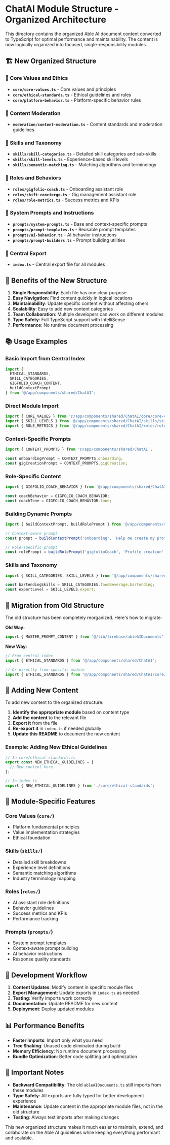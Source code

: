 # ChatAI Module Structure - Organized Architecture

This directory contains the organized Able AI document content converted to TypeScript for optimal performance and maintainability. The content is now logically organized into focused, single-responsibility modules.

## 🏗️ **New Organized Structure**

### **📁 Core Values and Ethics**
- **`core/core-values.ts`** - Core values and principles
- **`core/ethical-standards.ts`** - Ethical guidelines and rules
- **`core/platform-behavior.ts`** - Platform-specific behavior rules

### **📁 Content Moderation**
- **`moderation/content-moderation.ts`** - Content standards and moderation guidelines

### **📁 Skills and Taxonomy**
- **`skills/skill-categories.ts`** - Detailed skill categories and sub-skills
- **`skills/skill-levels.ts`** - Experience-based skill levels
- **`skills/semantic-matching.ts`** - Matching algorithms and terminology

### **📁 Roles and Behaviors**
- **`roles/gigfolio-coach.ts`** - Onboarding assistant role
- **`roles/shift-concierge.ts`** - Gig management assistant role
- **`roles/role-metrics.ts`** - Success metrics and KPIs

### **📁 System Prompts and Instructions**
- **`prompts/system-prompts.ts`** - Base and context-specific prompts
- **`prompts/prompt-templates.ts`** - Reusable prompt templates
- **`prompts/ai-behavior.ts`** - AI behavior instructions
- **`prompts/prompt-builders.ts`** - Prompt building utilities

### **📁 Central Export**
- **`index.ts`** - Central export file for all modules

## 🚀 **Benefits of the New Structure**

1. **Single Responsibility**: Each file has one clear purpose
2. **Easy Navigation**: Find content quickly in logical locations
3. **Maintainability**: Update specific content without affecting others
4. **Scalability**: Easy to add new content categories
5. **Team Collaboration**: Multiple developers can work on different modules
6. **Type Safety**: Full TypeScript support with IntelliSense
7. **Performance**: No runtime document processing

## 📚 **Usage Examples**

### **Basic Import from Central Index**
```typescript
import { 
  ETHICAL_STANDARDS,
  SKILL_CATEGORIES,
  GIGFOLIO_COACH_CONTENT,
  buildContextPrompt 
} from '@/app/components/shared/ChatAI';
```

### **Direct Module Import**
```typescript
import { CORE_VALUES } from '@/app/components/shared/ChatAI/core/core-values';
import { SKILL_LEVELS } from '@/app/components/shared/ChatAI/skills/skill-levels';
import { ROLE_METRICS } from '@/app/components/shared/ChatAI/roles/role-metrics';
```

### **Context-Specific Prompts**
```typescript
import { CONTEXT_PROMPTS } from '@/app/components/shared/ChatAI';

const onboardingPrompt = CONTEXT_PROMPTS.onboarding;
const gigCreationPrompt = CONTEXT_PROMPTS.gigCreation;
```

### **Role-Specific Content**
```typescript
import { GIGFOLIO_COACH_BEHAVIOR } from '@/app/components/shared/ChatAI';

const coachBehavior = GIGFOLIO_COACH_BEHAVIOR;
const coachTone = GIGFOLIO_COACH_BEHAVIOR.tone;
```

### **Building Dynamic Prompts**
```typescript
import { buildContextPrompt, buildRolePrompt } from '@/app/components/shared/ChatAI';

// Context-aware prompt
const prompt = buildContextPrompt('onboarding', 'Help me create my profile');

// Role-specific prompt
const rolePrompt = buildRolePrompt('gigfolioCoach', 'Profile creation', 'How do I start?');
```

### **Skills and Taxonomy**
```typescript
import { SKILL_CATEGORIES, SKILL_LEVELS } from '@/app/components/shared/ChatAI';

const bartendingSkills = SKILL_CATEGORIES.foodBeverage.bartending;
const expertLevel = SKILL_LEVELS.expert;
```

## 🔄 **Migration from Old Structure**

The old structure has been completely reorganized. Here's how to migrate:

**Old Way:**
```typescript
import { MASTER_PROMPT_CONTENT } from '@/lib/firebase/ableAIDocuments';
```

**New Way:**
```typescript
// From central index
import { ETHICAL_STANDARDS } from '@/app/components/shared/ChatAI';

// Or directly from specific module
import { ETHICAL_STANDARDS } from '@/app/components/shared/ChatAI/core/ethical-standards';
```

## 📝 **Adding New Content**

To add new content to the organized structure:

1. **Identify the appropriate module** based on content type
2. **Add the content** to the relevant file
3. **Export it** from the file
4. **Re-export it** in `index.ts` if needed globally
5. **Update this README** to document the new content

### **Example: Adding New Ethical Guidelines**
```typescript
// In core/ethical-standards.ts
export const NEW_ETHICAL_GUIDELINES = {
  // New content here
};

// In index.ts
export { NEW_ETHICAL_GUIDELINES } from './core/ethical-standards';
```

## 🎯 **Module-Specific Features**

### **Core Values (`core/`)**
- Platform fundamental principles
- Value implementation strategies
- Ethical foundation

### **Skills (`skills/`)**
- Detailed skill breakdowns
- Experience level definitions
- Semantic matching algorithms
- Industry terminology mapping

### **Roles (`roles/`)**
- AI assistant role definitions
- Behavior guidelines
- Success metrics and KPIs
- Performance tracking

### **Prompts (`prompts/`)**
- System prompt templates
- Context-aware prompt building
- AI behavior instructions
- Response quality standards

## 🔧 **Development Workflow**

1. **Content Updates**: Modify content in specific module files
2. **Export Management**: Update exports in `index.ts` as needed
3. **Testing**: Verify imports work correctly
4. **Documentation**: Update README for new content
5. **Deployment**: Deploy updated modules

## 📊 **Performance Benefits**

- **Faster Imports**: Import only what you need
- **Tree Shaking**: Unused code eliminated during build
- **Memory Efficiency**: No runtime document processing
- **Bundle Optimization**: Better code splitting and optimization

## 🚨 **Important Notes**

- **Backward Compatibility**: The old `ableAIDocuments.ts` still imports from these modules
- **Type Safety**: All exports are fully typed for better development experience
- **Maintenance**: Update content in the appropriate module files, not in the old structure
- **Testing**: Always test imports after making changes

This new organized structure makes it much easier to maintain, extend, and collaborate on the Able AI guidelines while keeping everything performant and scalable.
